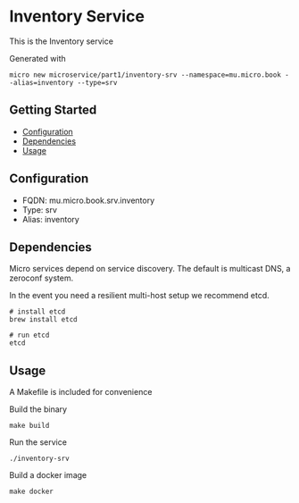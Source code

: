 # Inventory Service

This is the Inventory service

Generated with

```
micro new microservice/part1/inventory-srv --namespace=mu.micro.book --alias=inventory --type=srv
```

## Getting Started

- [Configuration](#configuration)
- [Dependencies](#dependencies)
- [Usage](#usage)

## Configuration

- FQDN: mu.micro.book.srv.inventory
- Type: srv
- Alias: inventory

## Dependencies

Micro services depend on service discovery. The default is multicast DNS, a zeroconf system.

In the event you need a resilient multi-host setup we recommend etcd.

```
# install etcd
brew install etcd

# run etcd
etcd
```

## Usage

A Makefile is included for convenience

Build the binary

```
make build
```

Run the service
```
./inventory-srv
```

Build a docker image
```
make docker
```